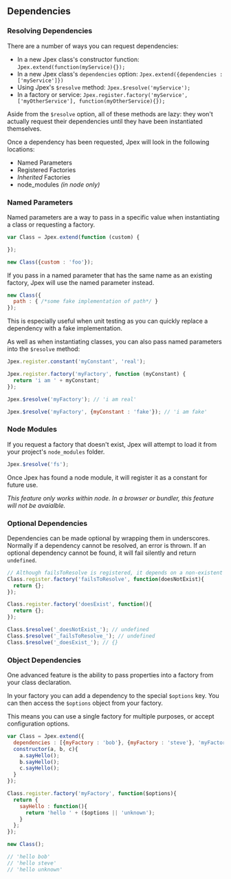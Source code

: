 ## Dependencies

### Resolving Dependencies
There are a number of ways you can request dependencies:  
- In a new Jpex class's constructor function: `Jpex.extend(function(myService){});`  
- In a new Jpex class's `dependencies` option: `Jpex.extend({dependencies : ['myService']})`  
- Using Jpex's `$resolve` method: `Jpex.$resolve('myService');`  
- In a factory or service: `Jpex.register.factory('myService', ['myOtherService'], function(myOtherService){});`  

Aside from the `$resolve` option, all of these methods are lazy: they won't actually request their dependencies until they have been instantiated themselves.

Once a dependency has been requested, Jpex will look in the following locations:  
- Named Parameters  
- Registered Factories  
- *Inherited* Factories  
- node_modules *(in node only)*

### Named Parameters
Named parameters are a way to pass in a specific value when instantiating a class or requesting a factory.
```javascript
var Class = Jpex.extend(function (custom) {

});

new Class({custom : 'foo'});
```
If you pass in a named parameter that has the same name as an existing factory, Jpex will use the named parameter instead.
```javascript
new Class({
  path : { /*some fake implementation of path*/ }
});
```
This is especially useful when unit testing as you can quickly replace a dependency with a fake implementation.

As well as when instantiating classes, you can also pass named parameters into the `$resolve` method:
```javascript
Jpex.register.constant('myConstant', 'real');

Jpex.register.factory('myFactory', function (myConstant) {
  return 'i am ' + myConstant;
});

Jpex.$resolve('myFactory'); // 'i am real'

Jpex.$resolve('myFactory', {myConstant : 'fake'}); // 'i am fake'
```

### Node Modules
If you request a factory that doesn't exist, Jpex will attempt to load it from your project's `node_modules` folder.
```javascript
Jpex.$resolve('fs');
```
Once Jpex has found a node module, it will register it as a constant for future use.

*This feature only works within node. In a browser or bundler, this feature will not be avaialble.*

### Optional Dependencies
Dependencies can be made optional by wrapping them in underscores. Normally if a dependency cannot be resolved, an error is thrown. If an optional dependency cannot be found, it will fail silently and return `undefined`.  
```javascript
// Although failsToResolve is registered, it depends on a non-existent factory and will throw an error when trying to resolve.
Class.register.factory('failsToResolve', function(doesNotExist){
  return {};
});

Class.register.factory('doesExist', function(){
  return {};
});

Class.$resolve('_doesNotExist_'); // undefined
Class.$resolve('_failsToResolve_'); // undefined
Class.$resolve('_doesExist_'); // {}
```

### Object Dependencies
One advanced feature is the ability to pass properties into a factory from your class declaration.

In your factory you can add a dependency to the special `$options` key. You can then access the `$options` object from your factory.

This means you can use a single factory for multiple  purposes, or accept configuration options.
```javascript
var Class = Jpex.extend({
  dependencies : [{myFactory : 'bob'}, {myFactory : 'steve'}, 'myFactory'],
  constructor(a, b, c){
    a.sayHello();
    b.sayHello();
    c.sayHello();
  }
});

Class.register.factory('myFactory', function($options){
  return {
    sayHello : function(){
      return 'hello ' + ($options || 'unknown');
    }
  };
});

new Class();

// 'hello bob'
// 'hello steve'
// 'hello unknown'
```
